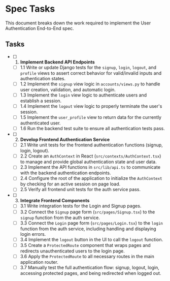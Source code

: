 # Spec Tasks

This document breaks down the work required to implement the User Authentication End-to-End spec.

## Tasks

- [ ] 1. **Implement Backend API Endpoints**
    - [ ] 1.1 Write or update Django tests for the `signup`, `login`, `logout`, and `profile` views to assert correct behavior for valid/invalid inputs and authentication states.
    - [ ] 1.2 Implement the `signup` view logic in `accounts/views.py` to handle user creation, validation, and automatic login.
    - [ ] 1.3 Implement the `login` view logic to authenticate users and establish a session.
    - [ ] 1.4 Implement the `logout` view logic to properly terminate the user's session.
    - [ ] 1.5 Implement the `user_profile` view to return data for the currently authenticated user.
    - [ ] 1.6 Run the backend test suite to ensure all authentication tests pass.

- [ ] 2. **Develop Frontend Authentication Service**
    - [ ] 2.1 Write unit tests for the frontend authentication functions (signup, login, logout).
    - [ ] 2.2 Create an `AuthContext` in React (`src/contexts/AuthContext.tsx`) to manage and provide global authentication state and user data.
    - [ ] 2.3 Implement the API functions in `src/lib/api.ts` to communicate with the backend authentication endpoints.
    - [ ] 2.4 Configure the root of the application to initialize the `AuthContext` by checking for an active session on page load.
    - [ ] 2.5 Verify all frontend unit tests for the auth service pass.

- [ ] 3. **Integrate Frontend Components**
    - [ ] 3.1 Write integration tests for the Login and Signup pages.
    - [ ] 3.2 Connect the `Signup` page form (`src/pages/Signup.tsx`) to the `signup` function from the auth service.
    - [ ] 3.3 Connect the `Login` page form (`src/pages/Login.tsx`) to the `login` function from the auth service, including handling and displaying login errors.
    - [ ] 3.4 Implement the `logout` button in the UI to call the `logout` function.
    - [ ] 3.5 Create a `ProtectedRoute` component that wraps pages and redirects unauthenticated users to the login page.
    - [ ] 3.6 Apply the `ProtectedRoute` to all necessary routes in the main application router.
    - [ ] 3.7 Manually test the full authentication flow: signup, logout, login, accessing protected pages, and being redirected when logged out.
